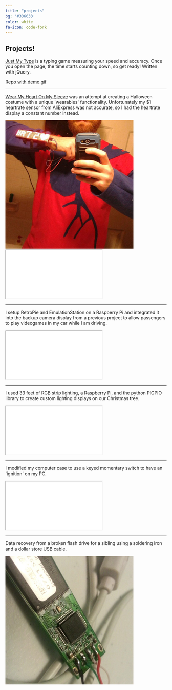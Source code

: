 ```yaml
---
title: "projects"
bg: '#336633'
color: white
fa-icon: code-fork
---
```


## Projects!

[Just My Type](https://atlc.github.io/Just-My-Type/) is a typing game measuring your speed and accuracy. Once you open the page, the time starts counting down, so get ready! Written with jQuery.

[Repo with demo gif](https://github.com/atlc/Just-My-Type)

---

[Wear My Heart On My Sleeve](https://github.com/atlc/WearMyHeartOnMySleeve) was an attempt at creating a Halloween costume with a unique 'wearables' functionality. Unfortunately my $1 heartrate sensor from AliExpress was not accurate, so I had the heartrate display a constant number instead.

<img src="img/HeartSleeve01.jpg" width="400" height="400" />
<iframe src="img/HeartSleeveVid01.mp4" allowfullscreen></iframe>

---

I setup RetroPie and EmulationStation on a Raspberry Pi and integrated it into the backup camera display from a previous project to allow passengers to play videogames in my car while I am driving.

<iframe src="img/car_retropie_silent.mp4" allowfullscreen></iframe>

---

I used 33 feet of RGB strip lighting, a Raspberry Pi, and the python PIGPIO library to create custom lighting displays on our Christmas tree.

<iframe src="img/christmas_tree_pi_10_meters_silent.mp4" allowfullscreen></iframe>

---

I modified my computer case to use a keyed momentary switch to have an 'ignition' on my PC.

<iframe src="img/desktop_momentary_key_silent.mp4" allowfullscreen></iframe>

---

Data recovery from a broken flash drive for a sibling using a soldering iron and a dollar store USB cable.

<img src="img/soldered_flashdrive.jpg" width="400" height="400" />

